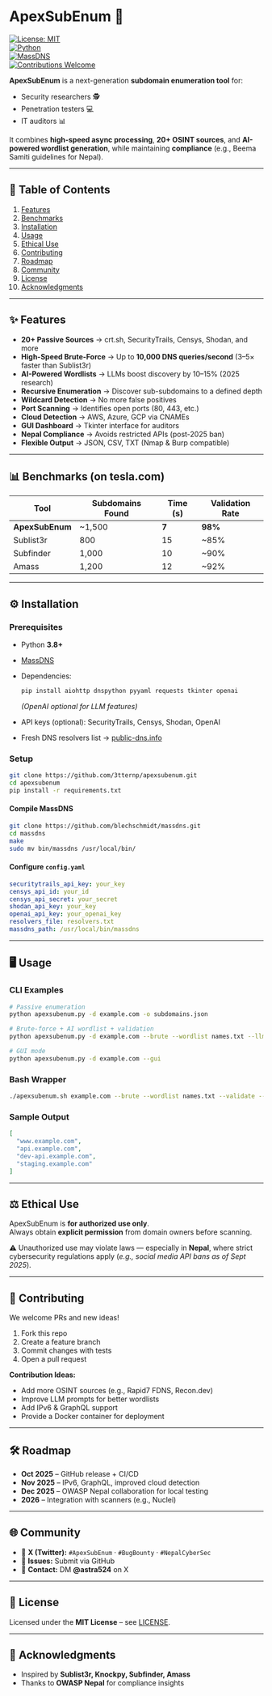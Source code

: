 # ApexSubEnum 🔎  

[![License: MIT](https://img.shields.io/badge/License-MIT-green.svg)](LICENSE)  
[![Python](https://img.shields.io/badge/Python-3.8%2B-blue.svg)](https://www.python.org/)  
[![MassDNS](https://img.shields.io/badge/MassDNS-Required-orange.svg)](https://github.com/blechschmidt/massdns)  
[![Contributions Welcome](https://img.shields.io/badge/Contributions-Welcome-brightgreen.svg)](#-contributing)  

**ApexSubEnum** is a next-generation **subdomain enumeration tool** for:  
- Security researchers 🕵️  
- Penetration testers 💻  
- IT auditors 📊  

It combines **high-speed async processing**, **20+ OSINT sources**, and **AI-powered wordlist generation**, while maintaining **compliance** (e.g., Beema Samiti guidelines for Nepal).  

---

## 📑 Table of Contents  

1. [Features](#-features)  
2. [Benchmarks](#-benchmarks)  
3. [Installation](#️-installation)  
4. [Usage](#️-usage)  
5. [Ethical Use](#-ethical-use)  
6. [Contributing](#-contributing)  
7. [Roadmap](#-roadmap)  
8. [Community](#-community)  
9. [License](#-license)  
10. [Acknowledgments](#-acknowledgments)  

---

## ✨ Features  

- **20+ Passive Sources** → crt.sh, SecurityTrails, Censys, Shodan, and more  
- **High-Speed Brute-Force** → Up to **10,000 DNS queries/second** (3–5× faster than Sublist3r)  
- **AI-Powered Wordlists** → LLMs boost discovery by 10–15% (2025 research)  
- **Recursive Enumeration** → Discover sub-subdomains to a defined depth  
- **Wildcard Detection** → No more false positives  
- **Port Scanning** → Identifies open ports (80, 443, etc.)  
- **Cloud Detection** → AWS, Azure, GCP via CNAMEs  
- **GUI Dashboard** → Tkinter interface for auditors  
- **Nepal Compliance** → Avoids restricted APIs (post-2025 ban)  
- **Flexible Output** → JSON, CSV, TXT (Nmap & Burp compatible)  

---

## 📊 Benchmarks (on tesla.com)  

| Tool        | Subdomains Found | Time (s) | Validation Rate |
|-------------|------------------|----------|-----------------|
| **ApexSubEnum** | ~1,500 | **7** | **98%** |
| Sublist3r   | 800              | 15       | ~85% |
| Subfinder   | 1,000            | 10       | ~90% |
| Amass       | 1,200            | 12       | ~92% |  

---

## ⚙️ Installation  

### Prerequisites  
- Python **3.8+**  
- [MassDNS](https://github.com/blechschmidt/massdns)  
- Dependencies:  
  ```bash
  pip install aiohttp dnspython pyyaml requests tkinter openai
  ```
  *(OpenAI optional for LLM features)*  

- API keys (optional): SecurityTrails, Censys, Shodan, OpenAI  
- Fresh DNS resolvers list → [public-dns.info](https://public-dns.info)  

### Setup  

```bash
git clone https://github.com/3tternp/apexsubenum.git
cd apexsubenum
pip install -r requirements.txt
```

#### Compile MassDNS  
```bash
git clone https://github.com/blechschmidt/massdns.git
cd massdns
make
sudo mv bin/massdns /usr/local/bin/
```

#### Configure `config.yaml`  

```yaml
securitytrails_api_key: your_key
censys_api_id: your_id
censys_api_secret: your_secret
shodan_api_key: your_key
openai_api_key: your_openai_key
resolvers_file: resolvers.txt
massdns_path: /usr/local/bin/massdns
```

---

## 🖥️ Usage  

### CLI Examples  
```bash
# Passive enumeration
python apexsubenum.py -d example.com -o subdomains.json

# Brute-force + AI wordlist + validation
python apexsubenum.py -d example.com --brute --wordlist names.txt --llm --validate --recursive 2 --ports -o subdomains.json --format txt

# GUI mode
python apexsubenum.py -d example.com --gui
```

### Bash Wrapper  
```bash
./apexsubenum.sh example.com --brute --wordlist names.txt --validate --format csv
```

### Sample Output  
```json
[
  "www.example.com",
  "api.example.com",
  "dev-api.example.com",
  "staging.example.com"
]
```

---

## ⚖️ Ethical Use  

ApexSubEnum is **for authorized use only**.  
Always obtain **explicit permission** from domain owners before scanning.  

⚠️ Unauthorized use may violate laws — especially in **Nepal**, where strict cybersecurity regulations apply (*e.g., social media API bans as of Sept 2025*).  

---

## 🤝 Contributing  

We welcome PRs and new ideas!  

1. Fork this repo  
2. Create a feature branch  
3. Commit changes with tests  
4. Open a pull request  

**Contribution Ideas:**  
- Add more OSINT sources (e.g., Rapid7 FDNS, Recon.dev)  
- Improve LLM prompts for better wordlists  
- Add IPv6 & GraphQL support  
- Provide a Docker container for deployment  

---

## 🛠️ Roadmap  

- **Oct 2025** – GitHub release + CI/CD  
- **Nov 2025** – IPv6, GraphQL, improved cloud detection  
- **Dec 2025** – OWASP Nepal collaboration for local testing  
- **2026** – Integration with scanners (e.g., Nuclei)  

---

## 🌐 Community  

- 💬 **X (Twitter):** `#ApexSubEnum` · `#BugBounty` · `#NepalCyberSec`  
- 🐞 **Issues:** Submit via GitHub  
- 📩 **Contact:** DM **@astra524** on X  

---

## 📜 License  

Licensed under the **MIT License** – see [LICENSE](LICENSE).  

---

## 🙏 Acknowledgments  

- Inspired by **Sublist3r, Knockpy, Subfinder, Amass**  
- Thanks to **OWASP Nepal** for compliance insights  

